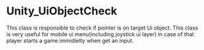 # Unity_UiObjectCheck
This class is responsible to check if pointer is on target Ui object.
This class is very useful for mobile ui menu(including joystick ui layer) in case of that player starts a game immidietly when get an input.
